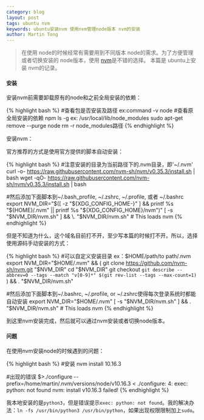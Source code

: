 ```yaml
---
category: blog
layout: post
tags: ubuntu nvm
keywords: ubuntu安装nvm 使用nvm管理node版本 nvm的安装
author: Martin Tong
---
```


> 在使用 node的时候经常有需要用到不同版本 node的需求。为了方便管理或者切换安装的 node版本，使用 [nvm](https://github.com/nvm-sh/nvm)是不错的选择。
> 本篇是 ubuntu上安装 nvm的记录。

#### **安装**

安装nvm前需要卸载原有的node和之前全局安装的依赖：

{% highlight bash %}
#查看包是否安装及路径 ex:command -v node
#查看原全局安装的依赖 npm ls -g ex: /usr/local/lib/node_modules
sudo apt-get remove --purge node 
rm -r node_modules路径
{% endhighlight %}

安装nvm：

官方推荐的方式是使用官方提供的脚本自动安装：

{% highlight bash %}
#注意安装的目录为当前路径下的.nvm目录，即'~/.nvm'
curl -o- https://raw.githubusercontent.com/nvm-sh/nvm/v0.35.3/install.sh | bash
wget -qO- https://raw.githubusercontent.com/nvm-sh/nvm/v0.35.3/install.sh | bash

#然后添加下面脚本到~/.bash_profile, ~/.zshrc, ~/.profile, 或者 ~/.bashrc
export NVM_DIR="$([ -z "${XDG_CONFIG_HOME-}" ] && printf %s "${HOME}/.nvm" || printf %s "${XDG_CONFIG_HOME}/nvm")"
[ -s "$NVM_DIR/nvm.sh" ] && \. "$NVM_DIR/nvm.sh" # This loads nvm
{% endhighlight %}

但是不知道为什么，这个域名目前打不开，至少写本篇的时候打不开。所以，选择使用源码手动安装的方式：

{% highlight bash %}
#可以自定义安装目录 ex：$HOME/path/to path/.nvm
export NVM_DIR="$HOME/.nvm" && (
  git clone https://github.com/nvm-sh/nvm.git "$NVM_DIR"
  cd "$NVM_DIR"
  git checkout `git describe --abbrev=0 --tags --match "v[0-9]*" $(git rev-list --tags --max-count=1)`
) && \. "$NVM_DIR/nvm.sh"

#然后添加下面脚本到~/.bashrc, ~/.profile, or ~/.zshrc使得每次登录系统时都能自动安装
export NVM_DIR="$HOME/.nvm"
[ -s "$NVM_DIR/nvm.sh" ] && \. "$NVM_DIR/nvm.sh" # This loads nvm
{% endhighlight %}

到这里nvm安装完成，然后就可以通过nvm安装或者切换node版本。

#### **问题**

在使用nvm安装node的时候遇到的问题：

{% highlight bash %}
#安装
nvm install 10.16.3

#出现的错误
$>./configure --prefix=/home/martin/.nvm/versions/node/v10.16.3 <
./configure: 4: exec: python: not found
nvm: install v10.16.3 failed!
{% endhighlight %}

我本地安装的是`python3`，但是错误提示`exec: python: not found`。我的解决办法：`ln -fs /usr/bin/python3 /usr/bin/python`，如果出现权限限制加上`sudo`。